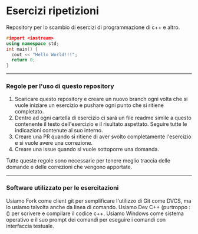 # Esercizi ripetizioni
Repository per lo scambio di esercizi di programmazione di c++ e altro.

```c++
#import <iostream>
using namespace std;
int main() {
  cout << "Hello World!!!";
  return 0;
}
```

---
### Regole per l'uso di questo repository
1. Scaricare questo repository e creare un nuovo branch ogni volta che si vuole iniziare un esercizio e pushare ogni punto che si ritiene completato.
1. Dentro ad ogni cartella di esercizio ci sarà un file readme simile a questo contenente il testo dell'esercizio e il risultato aspettato. Seguire tutte le indicazioni contenute al suo interno.
1. Creare una PR quando si ritiene di aver svolto completamente l'esercizio e si vuole avere una correzione.
1. Creare una issue quando si vuole sottoporre una domanda.

Tutte queste regole sono necessarie per tenere meglio traccia delle domande e delle correzioni che vengono apportate.

---
### Software utilizzato per le esercitazioni
Usiamo Fork come client git per semplificare l'utilizzo di Git come DVCS, ma lo usiamo talvolta anche da linea di comando.
Usiamo Dev C++ (purtroppo :() per scrivere e compilare il codice c++.
Usiamo Windows come sistema operativo e il suo prompt dei comandi per eseguire i comandi con interfaccia testuale.
